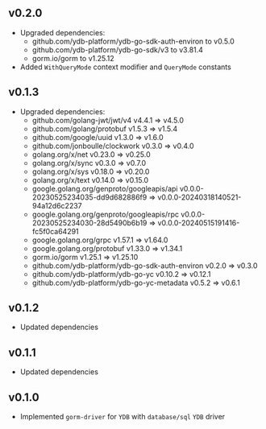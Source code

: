 ## v0.2.0
* Upgraded dependencies:
  * github.com/ydb-platform/ydb-go-sdk-auth-environ to v0.5.0
  * github.com/ydb-platform/ydb-go-sdk/v3 to v3.81.4
  * gorm.io/gorm to v1.25.12
* Added `WithQueryMode` context modifier and `QueryMode` constants

## v0.1.3
* Upgraded dependencies:
  * github.com/golang-jwt/jwt/v4 v4.4.1 => v4.5.0
  * github.com/golang/protobuf v1.5.3 => v1.5.4
  * github.com/google/uuid v1.3.0 => v1.6.0
  * github.com/jonboulle/clockwork v0.3.0 => v0.4.0
  * golang.org/x/net v0.23.0 => v0.25.0
  * golang.org/x/sync v0.3.0 => v0.7.0
  * golang.org/x/sys v0.18.0 => v0.20.0
  * golang.org/x/text v0.14.0 => v0.15.0
  * google.golang.org/genproto/googleapis/api v0.0.0-20230525234035-dd9d682886f9 => v0.0.0-20240318140521-94a12d6c2237
  * google.golang.org/genproto/googleapis/rpc v0.0.0-20230525234030-28d5490b6b19 => v0.0.0-20240515191416-fc5f0ca64291
  * google.golang.org/grpc v1.57.1 => v1.64.0
  * google.golang.org/protobuf v1.33.0 => v1.34.1
  * gorm.io/gorm v1.25.1 => v1.25.10
  * github.com/ydb-platform/ydb-go-sdk-auth-environ v0.2.0 => v0.3.0
  * github.com/ydb-platform/ydb-go-yc v0.10.2 => v0.12.1
  * github.com/ydb-platform/ydb-go-yc-metadata v0.5.2 => v0.6.1

## v0.1.2
* Updated dependencies

## v0.1.1
* Updated dependencies

## v0.1.0
* Implemented `gorm-driver` for `YDB` with `database/sql` `YDB` driver

